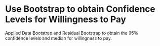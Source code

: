 # Use Bootstrap to obtain Confidence Levels for Willingness to Pay

Applied Data Bootstrap and Residual Bootstrap to obtain the 95% confidence levels and median for willingness to pay.
